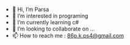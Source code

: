 - 👋 Hi, I’m Parsa
- 👀 I’m interested in programing
- 🌱 I’m currently learning c#
- 💞️ I’m looking to collaborate on ...
- 📫 How to reach me :
86p.k.ps4@gmail.com

<!---
Par-sa1386/Par-sa1386 is a ✨ special ✨ repository because its `README.md` (this file) appears on your GitHub profile.
You can click the Preview link to take a look at your changes.
--->
